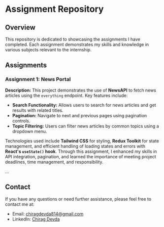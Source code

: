﻿# Assignment Repository

## Overview

This repository is dedicated to showcasing the assignments I have completed. Each assignment demonstrates my skills and knowledge in various subjects relevant to the internship.

## Assignments

### Assignment 1: News Portal

**Description:** This project demonstrates the use of **NewsAPI** to fetch news articles using the `everything` endpoint. Key features include:

- **Search Functionality:** Allows users to search for news articles and get results with related titles.
- **Pagination:** Navigate to next and previous pages using pagination controls.
- **Topic Filtering:** Users can filter news articles by common topics using a dropdown menu.

Technologies used include **Tailwind CSS** for styling, **Redux Toolkit** for state management, and efficient handling of loading states and errors with **React's `useState()` hook**. Through this assignment, I enhanced my skills in API integration, pagination, and learned the importance of meeting project deadlines, time management, and responsibility.

...

## Contact

If you have any questions or need further assistance, please feel free to contact me at:

- Email: chiragdevda814@gmail.com
- LinkedIn: [Chirag Devda](https://www.linkedin.com/in/chirag-devda-805213290/)
